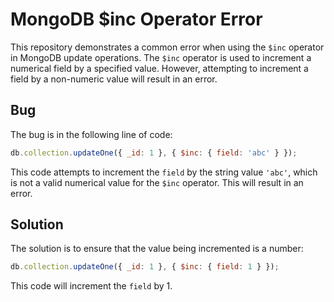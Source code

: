# MongoDB $inc Operator Error

This repository demonstrates a common error when using the `$inc` operator in MongoDB update operations. The `$inc` operator is used to increment a numerical field by a specified value. However, attempting to increment a field by a non-numeric value will result in an error.

## Bug

The bug is in the following line of code:

```javascript
db.collection.updateOne({ _id: 1 }, { $inc: { field: 'abc' } });
```

This code attempts to increment the `field` by the string value `'abc'`, which is not a valid numerical value for the `$inc` operator. This will result in an error.

## Solution

The solution is to ensure that the value being incremented is a number:

```javascript
db.collection.updateOne({ _id: 1 }, { $inc: { field: 1 } });
```

This code will increment the `field` by 1.